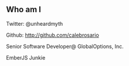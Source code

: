 ##  Who am I

Twitter: @unheardmyth

Github: http://github.com/calebrosario

Senior Software Developer@ GlobalOptions, Inc.

EmberJS Junkie
